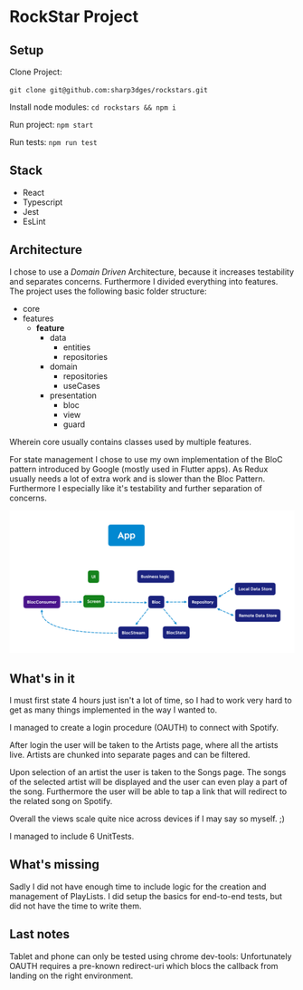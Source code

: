 # RockStar Project

## Setup

Clone Project:

`git clone git@github.com:sharp3dges/rockstars.git`

Install node modules:
`cd rockstars && npm i`

Run project:
`npm start`

Run tests:
`npm run test`

## Stack
- React
- Typescript
- Jest
- EsLint

## Architecture
I chose to use a *Domain Driven* Architecture, because it increases testability and separates concerns. Furthermore I divided everything into features.
The project uses the following basic folder structure:

- core
- features
  - **feature**
    - data
      - entities
      - repositories
    - domain
      - repositories
      - useCases
    - presentation
      - bloc
      - view
      - guard
    
Wherein core usually contains classes used by multiple features.

For state management I chose to use my own implementation of the BloC pattern introduced by Google (mostly used in Flutter apps).
As Redux usually needs a lot of extra work and is slower than the Bloc Pattern.
Furthermore I especially like it's testability and further separation of concerns.

![Image of BlocPattern](https://raw.githubusercontent.com/sharp3dges/rockstars/master/BlocPattern.png)

## What's in it
I must first state 4 hours just isn't a lot of time, so I had to work very hard to get as many things implemented in the way I wanted to.

I managed to create a login procedure (OAUTH) to connect with Spotify.

After login the user will be taken to the Artists page, where all the artists live.
Artists are chunked into separate pages and can be filtered.

Upon selection of an artist the user is taken to the Songs page. The songs of the selected artist will be displayed and the user can even play a part of the song.
Furthermore the user will be able to tap a link that will redirect to the related song on Spotify.

Overall the views scale quite nice across devices if I may say so myself. ;)

I managed to include 6 UnitTests.

## What's missing
Sadly I did not have enough time to include logic for the creation and management of PlayLists.
I did setup the basics for end-to-end tests, but did not have the time to write them.

## Last notes
Tablet and phone can only be tested using chrome dev-tools: Unfortunately OAUTH requires a pre-known redirect-uri which blocs the callback from landing on the right environment.
